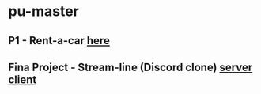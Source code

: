 # pu-master

## P1 - Rent-a-car [here](p1-rent-a-car)
## Fina Project - Stream-line (Discord clone) [server](stream-line) [client](stream-line-client)
